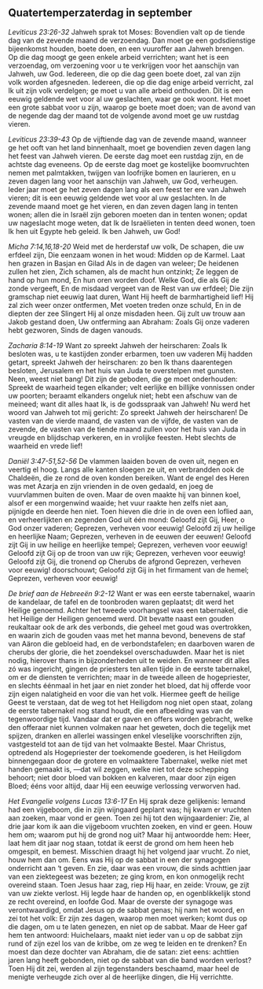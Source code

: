 ## Quatertemperzaterdag in september

*Leviticus 23:26-32*
Jahweh sprak tot Moses: Bovendien valt op de tiende dag van de zevende maand de verzoendag. Dan moet ge een godsdienstige bijeenkomst houden, boete doen, en een vuuroffer aan Jahweh brengen. Op die dag moogt ge geen enkele arbeid verrichten; want het is een verzoendag, om verzoening voor u te verkrijgen voor het aanschijn van Jahweh, uw God. Iedereen, die op die dag geen boete doet, zal van zijn volk worden afgesneden. Iedereen, die op die dag enige arbeid verricht, zal Ik uit zijn volk verdelgen; ge moet u van alle arbeid onthouden. Dit is een eeuwig geldende wet voor al uw geslachten, waar ge ook woont. Het moet een grote sabbat voor u zijn, waarop ge boete moet doen; van de avond van de negende dag der maand tot de volgende avond moet ge uw rustdag vieren. 

*Leviticus 23:39-43*
Op de vijftiende dag van de zevende maand, wanneer ge het ooft van het land binnenhaalt, moet ge bovendien zeven dagen lang het feest van Jahweh vieren. De eerste dag moet een rustdag zijn, en de achtste dag eveneens. Op de eerste dag moet ge kostelijke boomvruchten nemen met palmtakken, twijgen van loofrijke bomen en laurieren, en u zeven dagen lang voor het aanschijn van Jahweh, uw God, verheugen. Ieder jaar moet ge het zeven dagen lang als een feest ter ere van Jahweh vieren; dit is een eeuwig geldende wet voor al uw geslachten. In de zevende maand moet ge het vieren, en dan zeven dagen lang in tenten wonen; allen die in Israël zijn geboren moeten dan in tenten wonen; opdat uw nageslacht moge weten, dat Ik de Israëlieten in tenten deed wonen, toen Ik hen uit Egypte heb geleid. Ik ben Jahweh, uw God! 

*Micha 7:14,16,18-20*
Weid met de herderstaf uw volk, De schapen, die uw erfdeel zijn, Die eenzaam wonen in het woud: Midden op de Karmel. Laat hen grazen in Basjan en Gilad Als in de dagen van weleer; De heidenen zullen het zien, Zich schamen, als de macht hun ontzinkt; Ze leggen de hand op hun mond, En hun oren worden doof. Welke God, die als Gij de zonde vergeeft, En de misdaad vergeet van de Rest van uw erfdeel; Die zijn gramschap niet eeuwig laat duren, Want Hij heeft de barmhartigheid lief! Hij zal zich weer onzer ontfermen, Met voeten treden onze schuld, En in de diepten der zee Slingert Hij al onze misdaden heen. Gij zult uw trouw aan Jakob gestand doen, Uw ontferming aan Abraham: Zoals Gij onze vaderen hebt gezworen, Sinds de dagen vanouds. 

*Zacharia 8:14-19*
Want zo spreekt Jahweh der heirscharen: Zoals Ik besloten was, u te kastijden zonder erbarmen, toen uw vaderen Mij hadden getart, spreekt Jahweh der heirscharen: zo ben Ik thans daarentegen besloten, Jerusalem en het huis van Juda te overstelpen met gunsten. Neen, weest niet bang! Dit zijn de geboden, die ge moet onderhouden: Spreekt de waarheid tegen elkander; velt eerlijke en billijke vonnissen onder uw poorten; beraamt elkanders ongeluk niet; hebt een afschuw van de meineed; want dit alles haat Ik, is de godsspraak van Jahweh! Nu werd het woord van Jahweh tot mij gericht: Zo spreekt Jahweh der heirscharen! De vasten van de vierde maand, de vasten van de vijfde, de vasten van de zevende, de vasten van de tiende maand zullen voor het huis van Juda in vreugde en blijdschap verkeren, en in vrolijke feesten. Hebt slechts de waarheid en vrede lief! 

*Daniël 3:47-51,52-56*
De vlammen laaiden boven de oven uit, negen en veertig el hoog. Langs alle kanten sloegen ze uit, en verbrandden ook de Chaldeën, die ze rond de oven konden bereiken. Want de engel des Heren was met Azarja en zijn vrienden in de oven gedaald, en joeg de vuurvlammen buiten de oven. Maar de oven maakte hij van binnen koel, alsof er een morgenwind waaide; het vuur raakte hen zelfs niet aan, pijnigde en deerde hen niet. Toen hieven die drie in de oven een loflied aan, en verheerlijkten en zegenden God uit één mond: Geloofd zijt Gij, Heer, o God onzer vaderen; Geprezen, verheven voor eeuwig! Geloofd zij uw heilige en heerlijke Naam; Geprezen, verheven in de eeuwen der eeuwen! Geloofd zijt Gij in uw heilige en heerlijke tempel; Geprezen, verheven voor eeuwig! Geloofd zijt Gij op de troon van uw rijk; Geprezen, verheven voor eeuwig! Geloofd zijt Gij, die tronend op Cherubs de afgrond Geprezen, verheven voor eeuwig! doorschouwt; Geloofd zijt Gij in het firmament van de hemel; Geprezen, verheven voor eeuwig! 

*De brief aan de Hebreeën 9:2-12*
Want er was een eerste tabernakel, waarin de kandelaar, de tafel en de toonbroden waren geplaatst; dit werd het Heilige genoemd. Achter het tweede voorhangsel was een tabernakel, die het Heilige der Heiligen genoemd werd. Dit bevatte naast een gouden reukaltaar ook de ark des verbonds, die geheel met goud was overtrokken, en waarin zich de gouden vaas met het manna bevond, benevens de staf van Aäron die gebloeid had, en de verbondstafelen; en daarboven waren de cherubs der glorie, die het zoendeksel overschaduwden. Maar het is niet nodig, hierover thans in bijzonderheden uit te weiden. En wanneer dit alles zó was ingericht, gingen de priesters ten allen tijde in de eerste tabernakel, om er de diensten te verrichten; maar in de tweede alleen de hogepriester, en slechts éénmaal in het jaar en niet zonder het bloed, dat hij offerde voor zijn eigen nalatigheid en voor die van het volk. Hiermee geeft de heilige Geest te verstaan, dat de weg tot het Heiligdom nog niet open staat, zolang de eerste tabernakel nog stand houdt, die een afbeelding was van de tegenwoordige tijd. Vandaar dat er gaven en offers worden gebracht, welke den offeraar niet kunnen volmaken naar het geweten, doch die tegelijk met spijzen, dranken en allerlei wassingen enkel vleselijke voorschriften zijn, vastgesteld tot aan de tijd van het volmaakte Bestel. Maar Christus, optredend als Hogepriester der toekomende goederen, is het Heiligdom binnengegaan door de grotere en volmaaktere Tabernakel, welke niet met handen gemaakt is, —dat wil zeggen, welke niet tot deze schepping behoort; niet door bloed van bokken en kalveren, maar door zijn eigen Bloed; ééns voor altijd, daar Hij een eeuwige verlossing verworven had. 

*Het Evangelie volgens Lucas 13:6-17*
En Hij sprak deze gelijkenis: Iemand had een vijgeboom, die in zijn wijngaard geplant was; hij kwam er vruchten aan zoeken, maar vond er geen. Toen zei hij tot den wijngaardenier: Zie, al drie jaar kom ik aan die vijgeboom vruchten zoeken, en vind er geen. Houw hem om; waarom put hij de grond nog uit? Maar hij antwoordde hem: Heer, laat hem dit jaar nog staan, totdat ik eerst de grond om hem heen heb omgespit, en bemest. Misschien draagt hij het volgend jaar vrucht. Zo niet, houw hem dan om. Eens was Hij op de sabbat in een der synagogen onderricht aan ‘t geven. En zie, daar was een vrouw, die sinds achttien jaar van een ziektegeest was bezeten; ze ging krom, en kon onmogelijk recht overeind staan. Toen Jesus haar zag, riep Hij haar, en zeide: Vrouw, ge zijt van uw ziekte verlost. Hij legde haar de handen op, en ogenblikkelijk stond ze recht overeind, en loofde God. Maar de overste der synagoge was verontwaardigd, omdat Jesus op de sabbat genas; hij nam het woord, en zei tot het volk: Er zijn zes dagen, waarop men moet werken; komt dus op die dagen, om u te laten genezen, en niet op de sabbat. Maar de Heer gaf hem ten antwoord: Huichelaars, maakt niet ieder van u op de sabbat zijn rund of zijn ezel los van de kribbe, om ze weg te leiden en te drenken? En moest dan deze dochter van Abraham, die de satan: ziet eens: achttien jaren lang heeft gebonden, niet op de sabbat van die band worden verlost? Toen Hij dit zei, werden al zijn tegenstanders beschaamd, maar heel de menigte verheugde zich over al de heerlijke dingen, die Hij verrichtte. 

